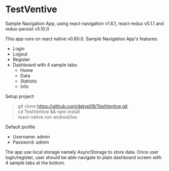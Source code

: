# TestVentive
Sample Navigation App, using react-navigation v1.6.1, react-redux v5.1.1 and redux-persist v5.10.0

This app runs on react native v0.60.0. Sample Navigation App's features:<br />
* Login
* Logout
* Register
* Dashboard with 4 sample tabs:
    * Home
    * Data
    * Statistic
    * Info

Setup project:
> git clone https://github.com/datvp09/TestVentive.git<br />
> cd TestVentive && npm install<br />
> react-native run-android/ios

Default profile<br />
* Username: admin<br />
* Password: admin<br />

The app use local storage namely AsyncStorage to store data. Once user login/register, user should be able navigate to plain dashboard screen with 4 sample tabs at the bottom.

